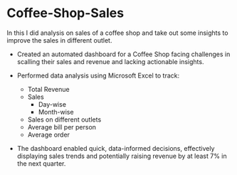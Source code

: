 # Coffee-Shop-Sales
In this I did analysis on sales of a coffee shop and take out some insights to improve the sales in different outlet.
* Created an automated dashboard for a Coffee Shop facing challenges in scalling their sales and revenue and lacking actionable insights.
* Performed data analysis using Microsoft Excel to track:
  * Total Revenue
  * Sales
    * Day-wise
    * Month-wise
  * Sales on different outlets
  * Average bill per person
  * Average order
  
* The dashboard enabled quick, data-informed decisions, effectively displaying sales trends and potentially raising revenue by at least 7% in the next quarter.
